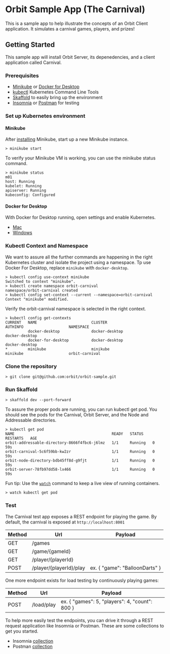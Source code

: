 # Orbit Sample App (The Carnival)

This is a sample app to help illustrate the concepts of an Orbit Client application. It simulates a carnival games, players, and prizes!

## Getting Started

This sample app will install Orbit Server, its depenedencies, and a client application called Carnival. 

### Prerequisites
* [Minikube](https://kubernetes.io/docs/tasks/tools/install-minikube) or [Docker for Desktop](https://docs.docker.com/get-docker/)
* [kubectl](https://kubernetes.io/docs/tasks/tools/install-kubectl/) Kubernetes Command Line Tools 
* [Skaffold](https://skaffold.dev) to easily bring up the environment
* [Insomnia](https://insomnia.rest/) or [Postman](https://www.postman.com/) for testing

### Set up Kubernetes environment

#### Minikube

After [installing](https://kubernetes.io/docs/tasks/tools/install-minikube) Minikube, start up a new Minikube instance.
```shell script
> minikube start
``` 

To verify your Minikube VM is working, you can use the minikube status command.
```shell script
> minikube status
m01
host: Running
kubelet: Running
apiserver: Running
kubeconfig: Configured
```

#### Docker for Desktop
With Docker for Desktop running, open settings and enable Kubernetes.

* [Mac](https://docs.docker.com/docker-for-mac/kubernetes/)
* [Windows](https://docs.docker.com/docker-for-windows/kubernetes/)

### Kubectl Context and Namespace
We want to assure all the further commands are happening in the right Kubernetes cluster and isolate the project using a namespace. Tp use Docker For Desktop, replace `minikube` with `docker-desktop`.

```shell script
> kubectl config use-context minikube
Switched to context "minikube".
> kubectl create namespace orbit-carnival
namespace/orbit-carnival created
> kubectl config set-context --current --namespace=orbit-carnival
Context "minikube" modified.
```

Verify the orbit-carnival namespace is selected in the right context.
```shell script
> kubectl config get-contexts
CURRENT   NAME                        CLUSTER                     AUTHINFO                    NAMESPACE
          docker-desktop              docker-desktop              docker-desktop              
          docker-for-desktop          docker-desktop              docker-desktop              
*         minikube                    minikube                    minikube                    orbit-carnival
```

### Clone the repository

```shell script
> git clone git@github.com:orbit/orbit-sample.git
```

### Run Skaffold

```shell script
> skaffold dev --port-forward
```

To assure the proper pods are running, you can run kubectl get pod. You should see the pods for the Carnival, Orbit Server, and the Node and Addressable directories.

```shell script
> kubectl get pod
NAME                                           READY   STATUS    RESTARTS   AGE
orbit-addressable-directory-8666f4fbc6-j6lmz   1/1     Running   0          59s
orbit-carnival-5c6f59bb-kw2zr                  1/1     Running   0          59s
orbit-node-directory-bdb45ff8d-g9fjt           1/1     Running   0          59s
orbit-server-78fb97dd58-lx466                  1/1     Running   0          59s
```

Fun tip: Use the [`watch`](https://www.geeksforgeeks.org/watch-command-in-linux-with-examples/
) command to keep a live view of running containers.
```shell script
> watch kubectl get pod
```

### Test

The Carnival test app exposes a REST endpoint for playing the game. By default, the carnival is exposed at `http://localhost:8001`

| Method | Url                     | Payload
|--------|-------------------------|-----------
| GET    | /games                  |
| GET    | /game/{gameId}          |
| GET    | /player/{playerId}      |
| POST   | /player/{playerId}/play | ex. { "game": "BalloonDarts" }


One more endpoint exists for load testing by continuously playing games:

| Method | Url | Payload |
|---|---|---
| POST | /load/play | ex. { "games": 5, "players": 4, "count": 800 }

To help more easily test the endpoints, you can drive it through a REST request application like Insomnia or Postman. These are some collections to get you started.
* Insomnia [collection](https://github.com/orbit/orbit-sample/blob/master/Orbit-Carnival.insomnia_collection.json)
* Postman [collection](https://github.com/orbit/orbit-sample/blob/master/Orbit-Carnival.postman_collection.json)


